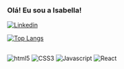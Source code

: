 ### Olá! Eu sou a Isabella!

[![Linkedin](https://img.shields.io/badge/LinkedIn-0077B5?style=for-the-badge&logo=linkedin&logoColor=white)](https://www.linkedin.com/in/isabella-paolucci/)

[![Top Langs](https://github-readme-stats.vercel.app/api/top-langs/?username=IsaPaolucci&hide_progress=true)](https://github.com/IsaPaolucci/github-readme-stats)

##
<div>
    <img  alt="html5" src="https://img.shields.io/badge/HTML5-E34F26?style=for-the-badge&logo=html5&logoColor=white">
    <img alt="CSS3" src="https://img.shields.io/badge/CSS3-1572B6?style=for-the-badge&logo=css3&logoColor=white">
    <img alt="Javascript" src="https://img.shields.io/badge/JavaScript-323330?style=for-the-badge&logo=javascript&logoColor=F7DF1E"> 
    <img alt="React" src="https://img.shields.io/badge/React-20232A?style=for-the-badge&logo=react&logoColor=61DAFB"> 
</div>

##
